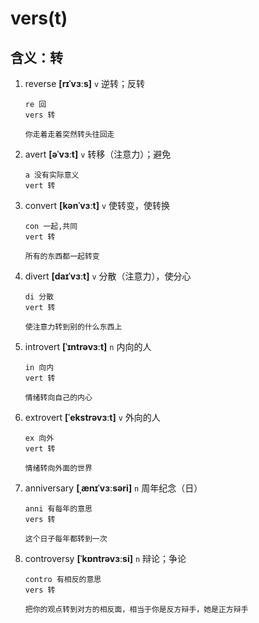 # vers(t)

## 含义：转

1. reverse **[rɪˈvɜːs]** `v` 逆转；反转

   ```
   re 回
   vers 转

   你走着走着突然转头往回走
   ```

2. avert **[əˈvɜːt]** `v` 转移（注意力）；避免

   ```
   a 没有实际意义
   vert 转
   ```

3. convert **[kənˈvɜːt]** `v` 使转变，使转换

   ```
   con 一起,共同
   vert 转

   所有的东西都一起转变
   ```

4. divert **[daɪˈvɜːt]** `v` 分散（注意力），使分心

   ```
   di 分散
   vert 转

   使注意力转到别的什么东西上
   ```

5. introvert **[ˈɪntrəvɜːt]** `n` 内向的人

   ```
   in 向内
   vert 转

   情绪转向自己的内心
   ```

6. extrovert **[ˈekstrəvɜːt]** `v` 外向的人

   ```
   ex 向外
   vert 转

   情绪转向外面的世界
   ```

7. anniversary **[ˌænɪˈvɜːsəri]** `n` 周年纪念（日）

   ```
   anni 有每年的意思
   vers 转

   这个日子每年都转到一次
   ```

8. controversy **[ˈkɒntrəvɜːsi]** `n` 辩论；争论

   ```
   contro 有相反的意思
   vers 转

   把你的观点转到对方的相反面，相当于你是反方辩手，她是正方辩手
   ```
